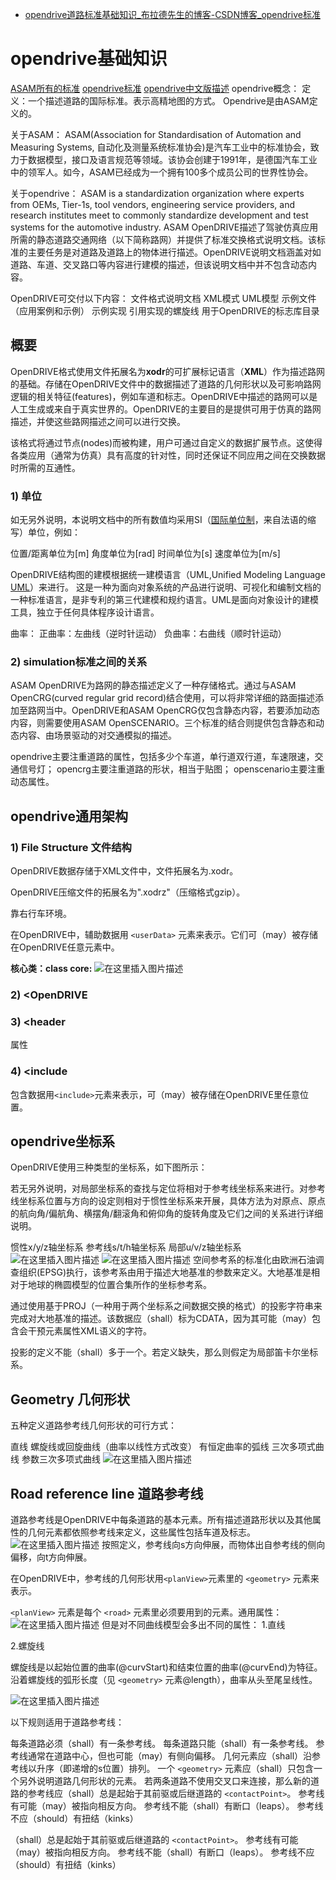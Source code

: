 - [opendrive道路标准基础知识_布拉德先生的博客-CSDN博客_opendrive标准](https://blog.csdn.net/weixin_44108388/article/details/111303760)

# opendrive基础知识

[ASAM所有的标准](https://www.asam.net/standards/)
[opendrive标准](https://www.asam.net/standards/detail/opendrive/)
[opendrive中文版描述](https://www.asam.net/index.php?eID=dumpFile&t=f&f=3768&token=66f6524fbfcdb16cfb89aae7b6ad6c82cfc2c7f2)
opendrive概念：
定义：一个描述道路的国际标准。表示高精地图的方式。
Opendrive是由ASAM定义的。

关于ASAM：
ASAM(Association for Standardisation of Automation and Measuring Systems, 自动化及测量系统标准协会)是汽车工业中的标准协会，致力于数据模型，接口及语言规范等领域。该协会创建于1991年，是德国汽车工业中的领军人。如今，ASAM已经成为一个拥有100多个成员公司的世界性协会。

关于opendrive：
ASAM is a standardization organization where experts from OEMs, Tier-1s, tool vendors, engineering service providers, and research institutes meet to commonly standardize development and test systems for the automotive industry.
ASAM OpenDRIVE描述了驾驶仿真应用所需的静态道路交通网络（以下简称路网）并提供了标准交换格式说明文档。该标准的主要任务是对道路及道路上的物体进行描述。OpenDRIVE说明文档涵盖对如道路、车道、交叉路口等内容进行建模的描述，但该说明文档中并不包含动态内容。

OpenDRIVE可交付以下内容：
文件格式说明文档
XML模式
UML模型
示例文件（应用案例和示例）
示例实现
引用实现的螺旋线
用于OpenDRIVE的标志库目录

## 概要

OpenDRIVE格式使用文件拓展名为**xodr**的可扩展标记语言（**XML**）作为描述路网的基础。存储在OpenDRIVE文件中的数据描述了道路的几何形状以及可影响路网逻辑的相关特征(features)，例如车道和标志。OpenDRIVE中描述的路网可以是人工生成或来自于真实世界的。OpenDRIVE的主要目的是提供可用于仿真的路网描述，并使这些路网描述之间可以进行交换。

该格式将通过节点(nodes)而被构建，用户可通过自定义的数据扩展节点。这使得各类应用（通常为仿真）具有高度的针对性，同时还保证不同应用之间在交换数据时所需的互通性。

### 1) 单位

如无另外说明，本说明文档中的所有数值均采用SI（[国际单位制](https://baike.baidu.com/item/国际单位制/1189599?fr=aladdin)，来自法语的缩写）单位，例如：

位置/距离单位为[m]
角度单位为[rad]
时间单位为[s]
速度单位为[m/s]

OpenDRIVE结构图的建模根据统一建模语言（UML,Unified Modeling Language [UML](https://baike.baidu.com/item/统一建模语言/3160571?fr=aladdin)）来进行。
这是一种为面向对象系统的产品进行说明、可视化和编制文档的一种标准语言，是非专利的第三代建模和规约语言。UML是面向对象设计的建模工具，独立于任何具体程序设计语言。

曲率：
正曲率：左曲线（逆时针运动）
负曲率：右曲线（顺时针运动）

### 2) simulation标准之间的关系

ASAM OpenDRIVE为路网的静态描述定义了一种存储格式。通过与ASAM OpenCRG(curved regular grid record)结合使用，可以将非常详细的路面描述添加至路网当中。OpenDRIVE和ASAM OpenCRG仅包含静态内容，若要添加动态内容，则需要使用ASAM OpenSCENARIO。三个标准的结合则提供包含静态和动态内容、由场景驱动的对交通模拟的描述。

opendrive主要注重道路的属性，包括多少个车道，单行道双行道，车速限速，交通信号灯；
opencrg主要注重道路的形状，相当于贴图；
openscenario主要注重动态属性。

## opendrive通用架构

### 1) File Structure 文件结构

OpenDRIVE数据存储于XML文件中，文件拓展名为.xodr。

OpenDRIVE压缩文件的拓展名为".xodrz"（压缩格式gzip）。

靠右行车环境。

在OpenDRIVE中，辅助数据用 `<userData>` 元素来表示。它们可（may）被存储在OpenDRIVE任意元素中。

**核心类：class core:**
![在这里插入图片描述](https://img-blog.csdnimg.cn/20201216214358836.png?x-oss-process=image/watermark,type_ZmFuZ3poZW5naGVpdGk,shadow_10,text_aHR0cHM6Ly9ibG9nLmNzZG4ubmV0L3dlaXhpbl80NDEwODM4OA==,size_16,color_FFFFFF,t_70#pic_center)

### 2) <OpenDRIVE

### 3) <header

属性

### 4) <include

包含数据用`<include>`元素来表示，可（may）被存储在OpenDRIVE里任意位置。

## opendrive坐标系

OpenDRIVE使用三种类型的坐标系，如下图所示：

若无另外说明，对局部坐标系的查找与定位将相对于参考线坐标系来进行。对参考线坐标系位置与方向的设定则相对于惯性坐标系来开展，具体方法为对原点、原点的航向角/偏航角、横摆角/翻滚角和俯仰角的旋转角度及它们之间的关系进行详细说明。

惯性x/y/z轴坐标系
参考线s/t/h轴坐标系
局部u/v/z轴坐标系
![在这里插入图片描述](https://img-blog.csdnimg.cn/20201216214418630.png?x-oss-process=image/watermark,type_ZmFuZ3poZW5naGVpdGk,shadow_10,text_aHR0cHM6Ly9ibG9nLmNzZG4ubmV0L3dlaXhpbl80NDEwODM4OA==,size_16,color_FFFFFF,t_70#pic_center)
![在这里插入图片描述](https://img-blog.csdnimg.cn/20201216214428678.png?x-oss-process=image/watermark,type_ZmFuZ3poZW5naGVpdGk,shadow_10,text_aHR0cHM6Ly9ibG9nLmNzZG4ubmV0L3dlaXhpbl80NDEwODM4OA==,size_16,color_FFFFFF,t_70#pic_center)
空间参考系的标准化由欧洲石油调查组织(EPSG)执行，该参考系由用于描述大地基准的参数来定义。大地基准是相对于地球的椭圆模型的位置合集所作的坐标参考系。

通过使用基于PROJ（一种用于两个坐标系之间数据交换的格式）的投影字符串来完成对大地基准的描述。该数据应（shall）标为CDATA，因为其可能（may）包含会干预元素属性XML语义的字符。

投影的定义不能（shall）多于一个。若定义缺失，那么则假定为局部笛卡尔坐标系。

## Geometry 几何形状

五种定义道路参考线几何形状的可行方式：

直线
螺旋线或回旋曲线（曲率以线性方式改变）
有恒定曲率的弧线
三次多项式曲线
参数三次多项式曲线
![在这里插入图片描述](https://img-blog.csdnimg.cn/20201216214451215.png?x-oss-process=image/watermark,type_ZmFuZ3poZW5naGVpdGk,shadow_10,text_aHR0cHM6Ly9ibG9nLmNzZG4ubmV0L3dlaXhpbl80NDEwODM4OA==,size_16,color_FFFFFF,t_70#pic_center)

## Road reference line 道路参考线

道路参考线是OpenDRIVE中每条道路的基本元素。所有描述道路形状以及其他属性的几何元素都依照参考线来定义，这些属性包括车道及标志。
![在这里插入图片描述](https://img-blog.csdnimg.cn/20201216214510964.png?x-oss-process=image/watermark,type_ZmFuZ3poZW5naGVpdGk,shadow_10,text_aHR0cHM6Ly9ibG9nLmNzZG4ubmV0L3dlaXhpbl80NDEwODM4OA==,size_16,color_FFFFFF,t_70#pic_center)
按照定义，参考线向s方向伸展，而物体出自参考线的侧向偏移，向t方向伸展。

在OpenDRIVE中，参考线的几何形状用`<planView>`元素里的 `<geometry>` 元素来表示。

`<planView>` 元素是每个 `<road>` 元素里必须要用到的元素。通用属性：
![在这里插入图片描述](https://img-blog.csdnimg.cn/20201216214533860.PNG?x-oss-process=image/watermark,type_ZmFuZ3poZW5naGVpdGk,shadow_10,text_aHR0cHM6Ly9ibG9nLmNzZG4ubmV0L3dlaXhpbl80NDEwODM4OA==,size_16,color_FFFFFF,t_70#pic_center)
但是对不同曲线模型会多出不同的属性：
1.直线

2.螺旋线

螺旋线是以起始位置的曲率(@curvStart)和结束位置的曲率(@curvEnd)为特征。沿着螺旋线的弧形长度（见 `<geometry>` 元素@length），曲率从头至尾呈线性。

![在这里插入图片描述](https://img-blog.csdnimg.cn/20201216214554205.PNG?x-oss-process=image/watermark,type_ZmFuZ3poZW5naGVpdGk,shadow_10,text_aHR0cHM6Ly9ibG9nLmNzZG4ubmV0L3dlaXhpbl80NDEwODM4OA==,size_16,color_FFFFFF,t_70#pic_center)

以下规则适用于道路参考线：

每条道路必须（shall）有一条参考线。
每条道路只能（shall）有一条参考线。
参考线通常在道路中心，但也可能（may）有侧向偏移。
几何元素应（shall）沿参考线以升序（即递增的s位置）排列。
一个 `<geometry>` 元素应（shall）只包含一个另外说明道路几何形状的元素。
若两条道路不使用交叉口来连接，那么新的道路的参考线应（shall）总是起始于其前驱或后继道路的 `<contactPoint>`。
参考线有可能（may）被指向相反方向。
参考线不能（shall）有断口（leaps）。
参考线不应（should）有扭结（kinks）

（shall）总是起始于其前驱或后继道路的 `<contactPoint>`。
参考线有可能（may）被指向相反方向。
参考线不能（shall）有断口（leaps）。
参考线不应（should）有扭结（kinks）